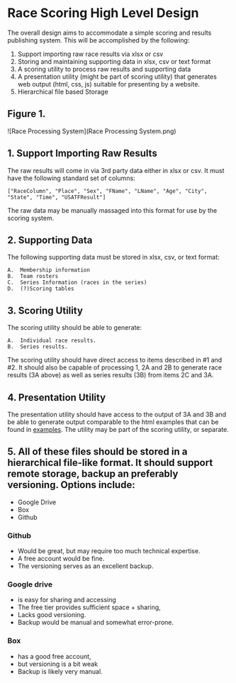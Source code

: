 # Race Scoring High Level Design


The overall design aims to accommodate a simple scoring and results publishing system.  This will be accomplished by the following:
1. Support importing raw race results via xlsx or csv
2. Storing and maintaining supporting data in xlsx, csv or text format
3. A scoring utility to process raw results and supporting data
4. A presentation utility (might be part of scoring utility) that generates web output (html, css, js) suitable for presenting by a website.
5. Hierarchical file based Storage

## Figure 1.
![Race Processing System](Race Processing System.png)

##  1.  Support Importing Raw Results
The raw results will come in via 3rd party data either in xlsx or csv.  It must have the following standard set of columns: 

	["RaceColumn", "Place", "Sex", "FName", "LName", "Age", "City", "State", "Time", "USATFResult"]


The raw data may be manually massaged into this format for use by the scoring system.


## 2. Supporting Data
The following supporting data must be stored in xlsx, csv, or text format:

	A.  Membership information
	B.  Team rosters
	C.  Series Information (races in the series)
	D.  (?)Scoring tables


## 3. Scoring Utility
The scoring utility should be able to generate:

	A.  Individual race results.
	B.  Series results.

The scoring utility should have direct access to items described in #1 and #2.  It should also be capable of processing 1, 2A and 2B to generate race results (3A above) as well as series results (3B) from items 2C and 3A.


## 4.  Presentation Utility

The presentation utility should have access to the output of 3A and 3B and be able to generate output comparable to the html examples that can be found in [examples](./examples/).
The utility may be part of the scoring utility, or separate. 


## 5.  All of these files should be stored in a hierarchical file-like format.  It should support remote storage, backup an preferably versioning.  Options include:
 - Google Drive
 - Box
 - Github

### Github
- Would be great, but may require too much technical expertise.  
- A free account would be fine.  
- The versioning serves as an excellent backup.

### Google drive 
- is easy for sharing and accessing
- The free tier provides sufficient space + sharing, 
- Lacks good versioning.  
- Backup would be manual and somewhat error-prone.

### Box 
 - has a good free account, 
 - but versioning is a bit weak
 - Backup is likely very manual.
